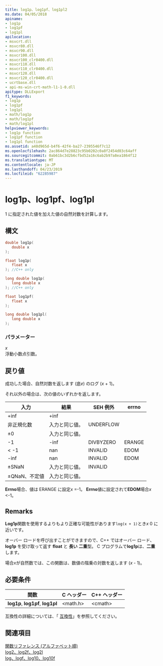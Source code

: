 ```yaml
---
title: log1p、log1pf、log1pl2
ms.date: 04/05/2018
apiname:
- log1p
- log1pf
- log1pl
apilocation:
- msvcrt.dll
- msvcr80.dll
- msvcr90.dll
- msvcr100.dll
- msvcr100_clr0400.dll
- msvcr110.dll
- msvcr110_clr0400.dll
- msvcr120.dll
- msvcr120_clr0400.dll
- ucrtbase.dll
- api-ms-win-crt-math-l1-1-0.dll
apitype: DLLExport
f1_keywords:
- log1p
- log1pf
- log1pl
- math/log1p
- math/log1pf
- math/log1pl
helpviewer_keywords:
- log1p function
- log1pf function
- log1pl function
ms.assetid: a40d965d-b4f6-42f4-ba27-2395546f7c12
ms.openlocfilehash: 2ac864d7e28823c95b0202c0a8f2454d03c64aff
ms.sourcegitcommit: 0ab61bc3d2b6cfbd52a16c6ab2b97a8ea1864f12
ms.translationtype: MT
ms.contentlocale: ja-JP
ms.lasthandoff: 04/23/2019
ms.locfileid: "62285987"
---
```

# <a name="log1p-log1pf-log1pl"></a>log1p、log1pf、log1pl

1 に指定された値を加えた値の自然対数を計算します。

## <a name="syntax"></a>構文

```C
double log1p(
   double x
);

float log1p(
   float x
); //C++ only

long double log1p(
   long double x
); //C++ only

float log1pf(
   float x
);

long double log1pl(
   long double x
);
```

### <a name="parameters"></a>パラメーター

*x*<br/>
浮動小数点引数。

## <a name="return-value"></a>戻り値

成功した場合、自然対数を返します (底*e*) のログ (*x* + 1)。

それ以外の場合は、次の値のいずれかを返します。

|入力|結果|SEH 例外|errno|
|-----------|------------|-------------------|-----------|
|+inf|+inf|||
|非正規化数|入力と同じ値。|UNDERFLOW||
|±0|入力と同じ値。|||
|-1|-inf|DIVBYZERO|ERANGE|
|< -1|nan|INVALID|EDOM|
|-inf|nan|INVALID|EDOM|
|±SNaN|入力と同じ値。|INVALID||
|±QNaN、不定値|入力と同じ値。|||

**Errno**場合、値は ERANGE に設定*x* =-1。 **Errno**値に設定されて**EDOM**場合*x* <-1。

## <a name="remarks"></a>Remarks

**Log1p**関数を使用するよりもより正確な可能性があります`log(x + 1)`とき*x* 0 に近いです。

オーバー ロードを呼び出すことができますので、C++ ではオーバー ロード、 **log1p** を受け取って返す **float** と **長い** **二重**型。 C プログラムで**log1p**は、**二重**します。

場合*x*が自然数では、この関数は、数値の階乗の対数を返します (*x* - 1)。

## <a name="requirements"></a>必要条件

|関数|C ヘッダー|C++ ヘッダー|
|--------------|--------------|------------------|
|**log1p**, **log1pf**, **log1pl**|\<math.h>|\<cmath>|

互換性の詳細については、「 [互換性](../../c-runtime-library/compatibility.md)」を参照してください。

## <a name="see-also"></a>関連項目

[関数リファレンス (アルファベット順)](crt-alphabetical-function-reference.md)<br/>
[log2、log2f、log2l](log2-log2f-log2l.md)<br/>
[log、logf、log10、log10f](log-logf-log10-log10f.md)<br/>
